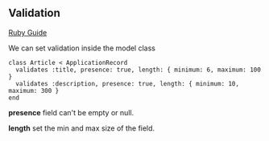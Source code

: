 ## Validation
[Ruby Guide](https://guides.rubyonrails.org/active_record_validations.html)

We can set validation inside the model class
```
class Article < ApplicationRecord
  validates :title, presence: true, length: { minimum: 6, maximum: 100 }
  validates :description, presence: true, length: { minimum: 10, maximum: 300 }
end
```

**presence**
field can't be empty or null.

**length**
set the min and max size of the field.

